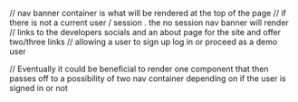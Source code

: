 // nav banner container is what will be rendered at the top of the page
// if there is not a current user / session . the no session nav banner will render
// links to the developers socials and an about page for the site and offer two/three links
// allowing a user to sign up log in or proceed as a demo user

// Eventually it could be beneficial to render one component that then passes off 
to a possibility of two nav container depending on if the user is signed in or not